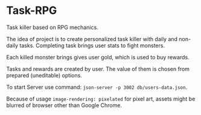 # Task-RPG
Task killer based on RPG mechanics.

The idea of project is to create personalized task killer with daily and non-daily tasks.
Completing task brings user stats to fight monsters.

Each killed monster brings gives user gold, which is used to buy rewards.

Tasks and rewards are created by user. The value of them is chosen from prepared (uneditable) options.

To start Server use command: `json-server -p 3002 db/users-data.json`.


Because of usage  `image-rendering: pixelated` for pixel art, assets might be blurred of browser other than Google Chrome.
